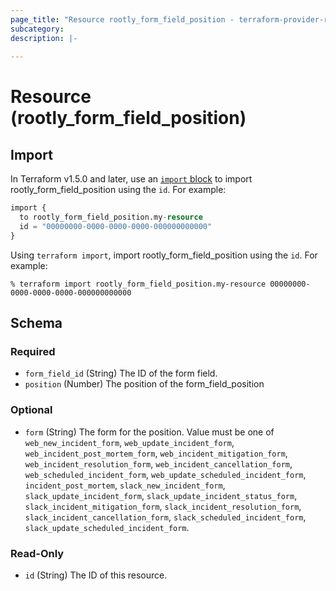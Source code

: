 ```yaml
---
page_title: "Resource rootly_form_field_position - terraform-provider-rootly"
subcategory:
description: |-
    
---
```


# Resource (rootly_form_field_position)





## Import

In Terraform v1.5.0 and later, use an [`import` block](https://developer.hashicorp.com/terraform/language/import) to import rootly_form_field_position using the `id`. For example:

```terraform
import {
  to rootly_form_field_position.my-resource
  id = "00000000-0000-0000-0000-000000000000"
}
```

Using `terraform import`, import rootly_form_field_position using the `id`. For example:

```console
% terraform import rootly_form_field_position.my-resource 00000000-0000-0000-0000-000000000000
```

<!-- schema generated by tfplugindocs -->
## Schema

### Required

- `form_field_id` (String) The ID of the form field.
- `position` (Number) The position of the form_field_position

### Optional

- `form` (String) The form for the position. Value must be one of `web_new_incident_form`, `web_update_incident_form`, `web_incident_post_mortem_form`, `web_incident_mitigation_form`, `web_incident_resolution_form`, `web_incident_cancellation_form`, `web_scheduled_incident_form`, `web_update_scheduled_incident_form`, `incident_post_mortem`, `slack_new_incident_form`, `slack_update_incident_form`, `slack_update_incident_status_form`, `slack_incident_mitigation_form`, `slack_incident_resolution_form`, `slack_incident_cancellation_form`, `slack_scheduled_incident_form`, `slack_update_scheduled_incident_form`.

### Read-Only

- `id` (String) The ID of this resource.
